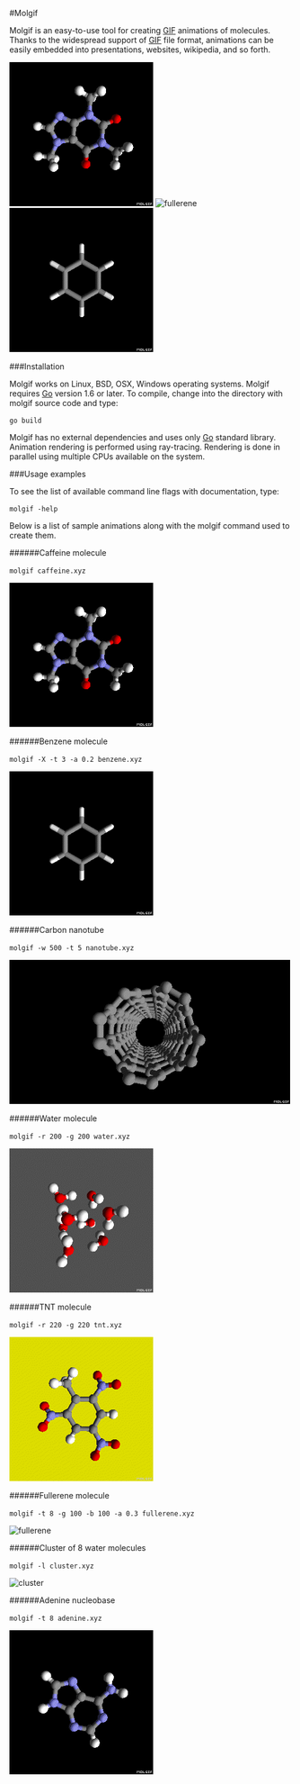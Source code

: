 #Molgif

Molgif is an easy-to-use tool for creating
[GIF](https://en.wikipedia.org/wiki/GIF) animations of molecules. Thanks to the
widespread support of [GIF](https://en.wikipedia.org/wiki/GIF) file format,
animations can be easily embedded into presentations, websites, wikipedia, and
so forth.

![caffeine](caffeine.gif)
![fullerene](fullerene.gif)
![benzene](benzene.gif)

###Installation

Molgif works on Linux, BSD, OSX, Windows operating systems. Molgif requires
[Go](https://golang.org) version 1.6 or later. To compile, change into the
directory with molgif source code and type:

    go build

Molgif has no external dependencies and uses only [Go](https://golang.org)
standard library. Animation rendering is performed using ray-tracing. Rendering
is done in parallel using multiple CPUs available on the system.

###Usage examples

To see the list of available command line flags with documentation, type:

    molgif -help

Below is a list of sample animations along with the molgif command used to
create them.

######Caffeine molecule

`molgif caffeine.xyz`

![caffeine](caffeine.gif)

######Benzene molecule

`molgif -X -t 3 -a 0.2 benzene.xyz`

![benzene](benzene.gif)

######Carbon nanotube

`molgif -w 500 -t 5 nanotube.xyz`

![nanotube](nanotube.gif)

######Water molecule

`molgif -r 200 -g 200 water.xyz`

![water](water.gif)

######TNT molecule

`molgif -r 220 -g 220 tnt.xyz`

![tnt](tnt.gif)

######Fullerene molecule

`molgif -t 8 -g 100 -b 100 -a 0.3 fullerene.xyz`

![fullerene](fullerene.gif)

######Cluster of 8 water molecules

`molgif -l cluster.xyz`

![cluster](cluster.gif)

######Adenine nucleobase

`molgif -t 8 adenine.xyz`

![adenine](adenine.gif)
